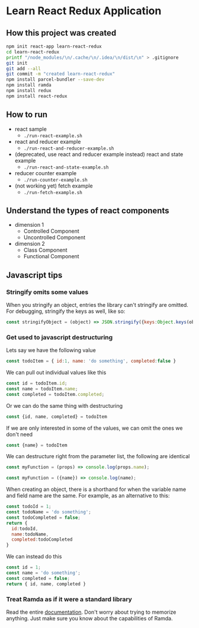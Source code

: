 # Learn React Redux Application

## How this project was created
```bash
npm init react-app learn-react-redux
cd learn-react-redux
printf "/node_modules/\n/.cache/\n/.idea/\n/dist/\n" > .gitignore
git init
git add --all
git commit -m "created learn-react-redux"
npm install parcel-bundler --save-dev
npm install ramda
npm install redux
npm install react-redux
```

## How to run
- react sample
    - `./run-react-example.sh`
- react and reducer example
    - `./run-react-and-reducer-example.sh`
- (deprecated, use react and reducer example instead) react and state example
    - `./run-react-and-state-example.sh`
- reducer counter example
    - `./run-counter-example.sh`
- (not working yet) fetch example
    - `./run-fetch-example.sh`
## Understand the types of react components
- dimension 1
    - Controlled Component
    - Uncontrolled Component
- dimension 2
    - Class Component
    - Functional Component


## Javascript tips

### Stringify omits some values
When you stringify an object, entries the library can't stringify are omitted.
For debugging, stringify the keys as well, like so:

```javascript
const stringifyObject = (object) => JSON.stringify({keys:Object.keys(object), object});
```


### Get used to javascript destructuring

Lets say we have the following value

```javascript
const todoItem = { id:1, name: 'do something', completed:false }
```

We can pull out individual values like this

```javascript
const id = todoItem.id;
const name = todoItem.name;
const completed = todoItem.completed;  
```

Or we can do the same thing with destructuring

```javascript
const {id, name, completed} = todoItem
```

If we are only interested in some of the values, we can omit the ones we don't need

```javascript
const {name} = todoItem
```

We can destructure right from the parameter list, the following are identical
```javascript
const myFunction = (props) => console.log(props.name);
```
```javascript
const myFunction = ({name}) => console.log(name);
```

When creating an object, there is a shorthand for when the variable name and field name are the same.
For example, as an alternative to this:

```javascript
const todoId = 1;
const todoName = 'do something';
const todoCompleted = false;
return {
  id:todoId,
  name:todoName,
  completed:todoCompleted
}
```

We can instead do this

```javascript
const id = 1;
const name = 'do something';
const completed = false;
return { id, name, completed }
```

### Treat Ramda as if it were a standard library

Read the entire [documentation](https://ramdajs.com/docs/).
Don't worry about trying to memorize anything.
Just make sure you know about the capabilities of Ramda. 
